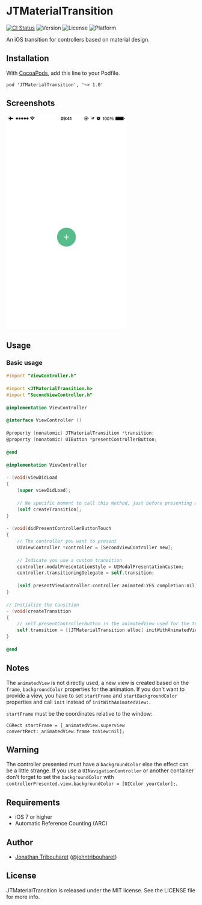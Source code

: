# JTMaterialTransition

[![CI Status](http://img.shields.io/travis/jonathantribouharet/JTMaterialTransition.svg)](https://travis-ci.org/jonathantribouharet/JTMaterialTransition)
![Version](https://img.shields.io/cocoapods/v/JTMaterialTransition.svg)
![License](https://img.shields.io/cocoapods/l/JTMaterialTransition.svg)
![Platform](https://img.shields.io/cocoapods/p/JTMaterialTransition.svg)

An iOS transition for controllers based on material design.

## Installation

With [CocoaPods](http://cocoapods.org/), add this line to your Podfile.

    pod 'JTMaterialTransition', '~> 1.0'

## Screenshots

![Example](./Screens/example.gif "Example View")

## Usage

### Basic usage

```objective-c
#import "ViewController.h"

#import <JTMaterialTransition.h>
#import "SecondViewController.h"

@implementation ViewController

@interface ViewController ()

@property (nonatomic) JTMaterialTransition *transition;
@property (nonatomic) UIButton *presentControllerButton;

@end

@implementation ViewController

- (void)viewDidLoad
{
    [super viewDidLoad];
    
    // No specific moment to call this method, just before presenting a controller
    [self createTransition];
}

- (void)didPresentControllerButtonTouch
{
    // The controller you want to present
    UIViewController *controller = [SecondViewController new];
    
    // Indicate you use a custom transition
    controller.modalPresentationStyle = UIModalPresentationCustom;
    controller.transitioningDelegate = self.transition;

    [self presentViewController:controller animated:YES completion:nil];
}

// Initialize the tansition
- (void)createTransition
{
    // self.presentControllerButton is the animatedView used for the transition
    self.transition = [[JTMaterialTransition alloc] initWithAnimatedView:self.presentControllerButton];
}

@end
```

## Notes

The `animatedView` is not directly used, a new view is created based on the `frame`, `backgroundColor` properties for the animation.
If you don't want to provide a view, you have to set `startFrame` and `startBackgroundColor` properties and call `init` instead of `initWithAnimatedView:`.

`startFrame` must be the coordinates relative to the window:

    CGRect startFrame = [_animatedView.superview convertRect:_animatedView.frame toView:nil];

## Warning

The controller presented must have a `backgroundColor` else the effect can be a little strange. If you use a `UINavigationController` or another container don't forget to set the `backgroundColor` with `controllerPresented.view.backgroundColor = [UIColor yourColor];`.

## Requirements

- iOS 7 or higher
- Automatic Reference Counting (ARC)

## Author

- [Jonathan Tribouharet](https://github.com/jonathantribouharet) ([@johntribouharet](https://twitter.com/johntribouharet))

## License

JTMaterialTransition is released under the MIT license. See the LICENSE file for more info.
